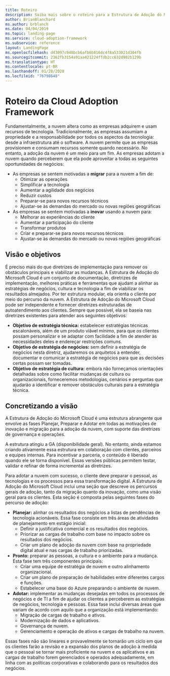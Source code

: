```yaml
---
title: Roteiro
description: Saiba mais sobre o roteiro para a Estrutura de Adoção do Microsoft Cloud para Azure.
author: BrianBlanchard
ms.author: brblanch
ms.date: 04/04/2019
ms.topic: landing-page
ms.service: cloud-adoption-framework
ms.subservice: reference
layout: LandingPage
ms.openlocfilehash: d43097c940bcb6afb6b816dc4f8a533021d304fb
ms.sourcegitcommit: 2362fb3154a91aa421224ffdb2cc632d982b129b
ms.translationtype: HT
ms.contentlocale: pt-BR
ms.lasthandoff: 01/28/2020
ms.locfileid: "76798648"
---
```

# <a name="cloud-adoption-framework-roadmap"></a>Roteiro da Cloud Adoption Framework

Fundamentalmente, a nuvem altera como as empresas adquirem e usam recursos de tecnologia. Tradicionalmente, as empresas assumiam a propriedade e a responsabilidade por todos os aspectos da tecnologia: desde a infraestrutura até o software. A nuvem permite que as empresas provisionem e consumam recursos somente quando necessário. No entanto, a adoção da nuvem é um meio para um fim. As empresas adotam a nuvem quando perceberem que ela pode aproveitar a todas as seguintes oportunidades de negócios:

- As empresas se sentem motivadas a **migrar** para a nuvem a fim de:
  - Otimizar as operações
  - Simplificar a tecnologia
  - Aumentar a agilidade dos negócios
  - Reduzir custos
  - Preparar-se para novos recursos técnicos
  - Ajustar-se às demandas do mercado ou novas regiões geográficas
- As empresas se sentem motivadas a **inovar** usando a nuvem para:
  - Melhorar as experiências do cliente
  - Aumentar a participação do cliente
  - Transformar produtos
  - Criar e preparar-se para novos recursos técnicos
  - Ajustar-se às demandas do mercado ou novas regiões geográficas

## <a name="vision-and-objectives"></a>Visão e objetivos

É preciso mais do que diretrizes de implementação para remover os obstáculos principais e viabilizar as mudanças. A Estrutura de Adoção do Microsoft Cloud é um conjunto de documentação, diretrizes de implementação, melhores práticas e ferramentas que ajudam a alinhar as estratégias de negócios, cultura e tecnologia a fim de viabilizar os resultados almejados. Por ter estrutura modular, ela orienta o cliente por meio do percurso da nuvem. A Estrutura de Adoção do Microsoft Cloud pode ser independente e fornecer diretrizes estruturadas de autoatendimento aos clientes. Sempre que possível, ela se baseia nas diretrizes existentes para atender aos seguintes objetivos:

- **Objetivo de estratégia técnica:** estabelecer estratégias técnicas escalonáveis, além de um produto viável mínimo, para que os clientes possam personalizar e se adaptar com facilidade a fim de atender às necessidades deles e endereçar restrições comuns.
- **Objetivo de estratégia de negócios:** sem definir a estratégia de negócios nesta diretriz, ajudaremos os arquitetos a entender, documentar e comunicar a estratégia de negócios para que as decisões certas possam ser tomadas.
- **Objetivo de estratégia de cultura:** embora não forneçamos orientações detalhadas sobre como facilitar mudanças de cultura ou organizacionais, forneceremos metodologias, cenários e perguntas que ajudarão a identificar e remover obstáculos culturais para a estratégia técnica.

## <a name="fulfilling-the-vision"></a>Concretizando a visão

A Estrutura de Adoção do Microsoft Cloud é uma estrutura abrangente que envolve as fases Planejar, Preparar e Adotar em todas as motivações de inovação e migração para a adoção da nuvem, com suporte das diretrizes de governança e operações.

A estrutura atingiu a GA (disponibilidade geral). No entanto, ainda estamos criando ativamente essa estrutura em colaboração com clientes, parceiros e equipes internas. Para incentivar a parceria, o conteúdo é liberado quando ele se torna disponível. Essas versões públicas permitem testar, validar e refinar de forma incremental as diretrizes. 

Para adotar a nuvem com sucesso, o cliente deve preparar o pessoal, as tecnologias e os processos para essa transformação digital. A Estrutura de Adoção do Microsoft Cloud inclui uma seção que descreve os percursos gerais de adoção, tanto da migração quanto da inovação, como uma visão geral para os clientes. Esta seção é composta pelas seguintes fases do percurso de adoção:

- **Planejar:** alinhar os resultados dos negócios a listas de pendências de tecnologia acionáveis. Essa fase consiste em três áreas de atividades de planejamento em estágio inicial:
  - Definir a justificativa comercial e os resultados dos negócios.
  - Priorizar as cargas de trabalho com base no impacto sobre os resultados dos negócios.
  - Criar um plano de adoção da nuvem com base na propriedade digital atual e nas cargas de trabalho priorizadas.
- **Pronto:** preparar as pessoas, a cultura e o ambiente para a mudança. Esta fase tem três componentes principais:
  - Criar uma equipe de estratégia de nuvem e outro alinhamento organizacional.
  - Criar um plano de preparação de habilidades entre diferentes cargos e funções.
  - Estabelecer uma base do Azure preparando o ambiente de nuvem.
- **Adotar:** implementar as mudanças desejadas em todos os processos de negócios e de TI a fim de ajudar os clientes a perceberem as estratégias de negócios, tecnologia e pessoas. Essa fase inclui diversas áreas que variam de acordo com aquilo que a organização está implementando:
  - Migração de cargas de trabalho e ativos.
  - Modernização de dados e aplicativos.
  - Governança de nuvem.
  - Gerenciamento e operação de ativos e cargas de trabalho na nuvem.

Essas fases não são lineares e provavelmente se tornarão um ciclo em que os clientes farão a revisão e a expansão dos planos de adoção à medida que o pessoal se tornar mais proficiente na nuvem e os aplicativos e as cargas de trabalho forem gerenciados e operados adequadamente, em linha com as políticas corporativas e colaborando para os resultados dos negócios.
